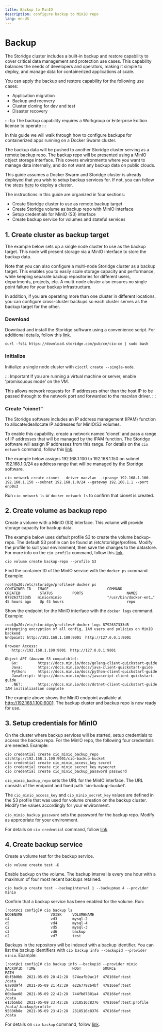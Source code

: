 ```yaml
---
title: Backup to MinIO
description: configure backup to MinIO repo
lang: en-US
---
```


# Backup

The Storidge cluster includes a built-in backup and restore capability to cover critical data management and protection use cases. This capability balances the needs of developers and operators, making it simple to deploy, and manage data for containerized applications at scale.

You can apply the backup and restore capability for the following use cases:

- Application migration
- Backup and recovery
- Cluster cloning for dev and test
- Disaster recovery

::: tip
The backup capability requires a Workgroup or Enterprise Edition license to operate
:::

In this guide we will walk through how to configure backups for containerized apps running on a Docker Swarm cluster. 

The backup data will be pushed to another Storidge cluster serving as a remote backup repo. The backup repo will be presented using a MinIO object storage interface. This covers environments where you want to manage data internally, and do not want any backup data on public clouds. 

This guide assumes a Docker Swarm and Storidge cluster is already deployed that you wish to setup backup services for. If not, you can follow the steps [here](https://docs.storidge.com/docker_volumes/install.html) to deploy a cluster.

The instructions in this guide are organized in four sections:
- Create Storidge cluster to use as remote backup target
- Create Storidge volume as backup repo with MinIO interface
- Setup credentials for MinIO (S3) interface
- Create backup service for volumes and stateful services 

## 1. Create cluster as backup target

The example below sets up a single node cluster to use as the backup target. This node will present storage via a MinIO interface to store the backup data. 

Note that you can also configure a multi-node Storidge cluster as a backup target. This enables you to easily scale storage capacity and performance, while keeping separate backup repositories for different users, departments, projects, etc. A multi-node cluster also ensures no single point failure for your backup infrastructure. 

In addition, if you are operating more than one cluster in different locations, you can configure cross-cluster backups so each cluster serves as the backup target for the other. 

### Download

Download and install the Storidge software using a convenience script. For additional details, follow this [link](https://docs.storidge.com/docker_volumes/install.html).

```
curl -fsSL https://download.storidge.com/pub/ce/cio-ce | sudo bash
```
### Initialize

Initialize a single node cluster with `cioctl create --single-node`. 

::: Important
If you are running a virtual machine or server, enable 'promiscuous mode' on the VM.

This allows network requests for IP addresses other than the host IP to be passed through to the network port and forwarded to the macvlan driver.
:::

### Create "cionet"

The Storidge software includes an IP address management (IPAM) function to allocate/deallocate IP addresses for MinIO/S3 volumes. 

To enable this capability, create a network named 'cionet' and pass a range of IP addresses that will be managed by the IPAM function. The Storidge software will assign IP addresses from this range. For details on the `cio network` command, follow this [link](https://docs.storidge.com/cio_cli/network.html#cio-network-create).

The example below assigns 192.168.1.100 to 192.168.1.150 on subnet 192.168.1.0/24 as address range that will be managed by the Storidge software. 
```
cio network create cionet --driver macvlan --iprange 192.168.1.100-192.168.1.150 --subnet 192.168.1.0/24 --gateway 192.168.1.1 --port enp0s3
```

Run `cio network ls` or `docker network ls` to confirm that cionet is created. 

## 2. Create volume as backup repo

Create a volume with a MinIO (S3) interface. This volume will provide storage capacity for backup data. 

The example below uses default profile S3 to create the volume backup-repo. The default S3 profile can be found at /etc/storidge/profiles. Modify the profile to suit your environment, then save the changes to the datastore. For more info on the `cio profile` command, follow this [link](https://docs.storidge.com/cio_cli/profile.html#cio-profile-create).

```
cio volume create backup-repo --profile S3
```

Find the container ID of the MinIO service with the `docker ps` command. Example: 
```
root@u20:/etc/storidge/profiles# docker ps
CONTAINER ID   IMAGE                           COMMAND                  CREATED         STATUS         PORTS                    NAMES
8792637333d5   minio/minio                     "/usr/bin/docker-ent…"   45 hours ago    Up 45 hours                             repo
```

Show the endpoint for the MinIO interface with the `docker logs` command. Example: 
```
root@u20:/etc/storidge/profiles# docker logs 8792637333d5
Attempting encryption of all config, IAM users and policies on MinIO backend
Endpoint: http://192.168.1.100:9001  http://127.0.0.1:9001

Browser Access:
   http://192.168.1.100:9001  http://127.0.0.1:9001

Object API (Amazon S3 compatible):
   Go:         https://docs.min.io/docs/golang-client-quickstart-guide
   Java:       https://docs.min.io/docs/java-client-quickstart-guide
   Python:     https://docs.min.io/docs/python-client-quickstart-guide
   JavaScript: https://docs.min.io/docs/javascript-client-quickstart-guide
   .NET:       https://docs.min.io/docs/dotnet-client-quickstart-guide
IAM initialization complete
```

The example above shows the MinIO endpoint available at http://192.168.1.100:9001. The backup cluster and backup repo is now ready for use. 

## 3. Setup credentials for MinIO

On the cluster where backup services will be started, setup credentials to access the backup repo. For the MinIO repo, the following four credentials are needed. Example: 
```
cio credential create cio_minio_backup_repo s3:http://192.168.1.100:9001/cio-backup-bucket
cio credential create cio_minio_access_key secret
cio credential create cio_minio_secret_key mysecret
cio credential create cio_minio_backup_password password
```

`cio_minio_backup_repo` sets the URL for the MinIO interface. The URL consists of the endpoint and fixed path 'cio-backup-bucket'.

The `cio_minio_access_key` and `cio_minio_secret_key` values are defined in the S3 profile that was used for volume creation on the backup cluster. Modify the values accordingly for your environment. 

`cio_minio_backup_password` sets the password for the backup repo. Modify as appropriate for your environment. 

For details on `cio credential` command, follow [link](https://docs.storidge.com/cio_cli/credential.html).

## 4. Create backup service  

Create a volume test for the backup service. 
```
cio volume create test -D
```

Enable backup on the volume. The backup interval is every one hour with a maximum of four most recent backups retained. 
```
cio backup create test --backupinterval 1 --backupmax 4 --provider minio
```

Confirm that a backup service has been enabled for the volume. Run:
```
[root@c1 config]# cio backup ls
NODENAME             VDISK     VOLUMENAME
c4                   vd3       mysql-2
c5                   vd4       mysql-4
c2                   vd5       mysql-3
c3                   vd6       backup
c2                   vd7       test
```

Backups in the repository will be indexed with a backup identifier. You can list the backup identifiers with `cio backup info --backupid --provider minio`. Example: 
```
[root@c1 config]# cio backup info --backupid --provider minio
BACKUPID  TIME                 HOST          SOURCE                             PATH
0bf5b0bb  2021-05-09 20:42:28  574eafb9ac1f  478166ef:test            /data
6a80d9f4  2021-05-09 21:42:29  e226779264bf  478166ef:test            /data
00b8ae08  2021-05-09 22:42:28  744fb87801a4  478166ef:test            /data
e13b56bd  2021-05-09 23:42:26  2318516c8376  478166ef:test:profile    /data/.backup/profile
95836b8e  2021-05-09 23:42:28  2318516c8376  478166ef:test            /data
```

For details on `cio backup` command, follow [link](https://docs.storidge.com/cio_cli/backup.html).
